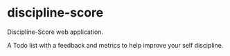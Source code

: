 discipline-score
================

Discipline-Score web application.

A Todo list with a feedback and metrics to help improve your self discipline.
